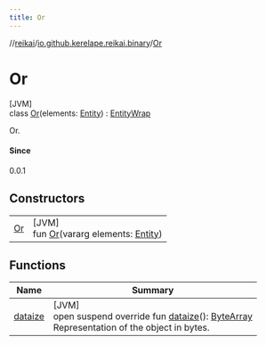 ```yaml
---
title: Or
---
```

//[reikai](../../../index.html)/[io.github.kerelape.reikai.binary](../index.html)/[Or](index.html)



# Or



[JVM]\
class [Or](index.html)(elements: [Entity](../../io.github.kerelape.reikai.core/-entity/index.html)) : [EntityWrap](../../io.github.kerelape.reikai.core/-entity-wrap/index.html)

Or.



#### Since



0.0.1



## Constructors


| | |
|---|---|
| [Or](-or.html) | [JVM]<br>fun [Or](-or.html)(vararg elements: [Entity](../../io.github.kerelape.reikai.core/-entity/index.html)) |


## Functions


| Name | Summary |
|---|---|
| [dataize](../../io.github.kerelape.reikai.core/-entity/dataize.html) | [JVM]<br>open suspend override fun [dataize](../../io.github.kerelape.reikai.core/-entity/dataize.html)(): [ByteArray](https://kotlinlang.org/api/latest/jvm/stdlib/kotlin/-byte-array/index.html)<br>Representation of the object in bytes. |

